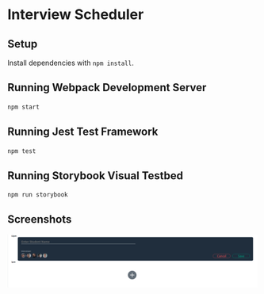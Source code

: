 # Interview Scheduler

## Setup

Install dependencies with `npm install`.

## Running Webpack Development Server

```sh
npm start
```

## Running Jest Test Framework

```sh
npm test
```

## Running Storybook Visual Testbed

```sh
npm run storybook
```

## Screenshots

!["appointment form"](https://github.com/ngoalvin/scheduler/blob/master/docs/appointment-form.png?raw=true)

